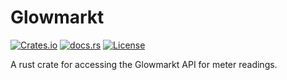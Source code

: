 # Glowmarkt

[![Crates.io](https://img.shields.io/crates/v/glowmarkt)](https://crates.io/crates/glowmarkt)
[![docs.rs](https://img.shields.io/docsrs/glowmarkt)](https://docs.rs/glowmarkt)
[![License](https://img.shields.io/badge/license-MIT-blue)](LICENSE-MIT)

A rust crate for accessing the Glowmarkt API for meter readings.
